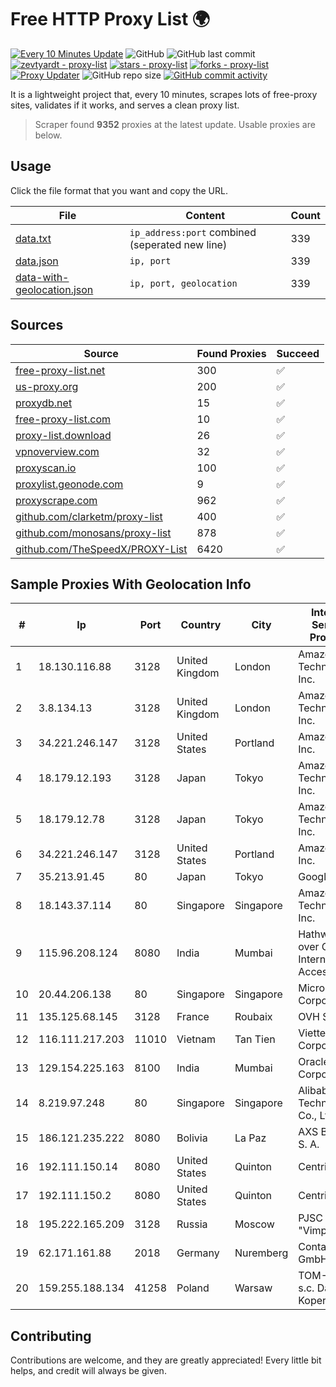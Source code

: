 
# Free HTTP Proxy List 🌍

[![Every 10 Minutes Update](https://github.com/mertguvencli/http-proxy-list/actions/workflows/main.yml/badge.svg?branch=main)](https://github.com/mertguvencli/http-proxy-list/actions/workflows/main.yml)
![GitHub](https://img.shields.io/github/license/mertguvencli/http-proxy-list)
![GitHub last commit](https://img.shields.io/github/last-commit/mertguvencli/http-proxy-list)
[![zevtyardt - proxy-list](https://img.shields.io/static/v1?label=zevtyardt&message=proxy-list&color=blue&logo=github)](https://github.com/zevtyardt/proxy-list "Go to GitHub repo")
[![stars - proxy-list](https://img.shields.io/github/stars/zevtyardt/proxy-list?style=social)](https://github.com/zevtyardt/proxy-list)
[![forks - proxy-list](https://img.shields.io/github/forks/zevtyardt/proxy-list?style=social)](https://github.com/zevtyardt/proxy-list)
[![Proxy Updater](https://github.com/zevtyardt/proxy-list/workflows/Proxy%20Updater/badge.svg)](https://github.com/zevtyardt/proxy-list/actions?query=workflow:"Proxy+Updater")
![GitHub repo size](https://img.shields.io/github/repo-size/zevtyardt/proxy-list)
[![GitHub commit activity](https://img.shields.io/github/commit-activity/m/zevtyardt/proxy-list?logo=commits)](https://github.com/zevtyardt/proxy-list/commits/main)

It is a lightweight project that, every 10 minutes, scrapes lots of free-proxy sites, validates if it works, and serves a clean proxy list.

> Scraper found **9352** proxies at the latest update. Usable proxies are below.

## Usage

Click the file format that you want and copy the URL.

|File|Content|Count|
|----|-------|-----|
|[data.txt](https://raw.githubusercontent.com/mertguvencli/http-proxy-list/main/proxy-list/data.txt)|`ip_address:port` combined (seperated new line)|339|
|[data.json](https://raw.githubusercontent.com/mertguvencli/http-proxy-list/main/proxy-list/data.json)|`ip, port`|339|
|[data-with-geolocation.json](https://raw.githubusercontent.com/mertguvencli/http-proxy-list/main/proxy-list/data-with-geolocation.json)|`ip, port, geolocation`|339|

## Sources

|Source|Found Proxies|Succeed|
|------|-------------|-------|
|[free-proxy-list.net](https://free-proxy-list.net)|300|✅|
|[us-proxy.org](https://www.us-proxy.org)|200|✅|
|[proxydb.net](http://proxydb.net)|15|✅|
|[free-proxy-list.com](https://free-proxy-list.com/?page=&port=&type%5B%5D=http&type%5B%5D=https&up_time=0&search=Search)|10|✅|
|[proxy-list.download](https://www.proxy-list.download/HTTP)|26|✅|
|[vpnoverview.com](https://vpnoverview.com/privacy/anonymous-browsing/free-proxy-servers)|32|✅|
|[proxyscan.io](https://www.proxyscan.io)|100|✅|
|[proxylist.geonode.com](https://proxylist.geonode.com/api/proxy-list?limit=300&page=1&sort_by=lastChecked&sort_type=desc&protocols=http,https)|9|✅|
|[proxyscrape.com](https://api.proxyscrape.com/v2/?request=displayproxies&protocol=http&timeout=10000&country=all&ssl=all&anonymity=all)|962|✅|
|[github.com/clarketm/proxy-list](https://raw.githubusercontent.com/clarketm/proxy-list/master/proxy-list-raw.txt)|400|✅|
|[github.com/monosans/proxy-list](https://raw.githubusercontent.com/monosans/proxy-list/main/proxies/http.txt)|878|✅|
|[github.com/TheSpeedX/PROXY-List](https://raw.githubusercontent.com/TheSpeedX/PROXY-List/master/http.txt)|6420|✅|


## Sample Proxies With Geolocation Info

|#|Ip|Port|Country|City|Internet Service Provider|
|-|--|----|-------|----|-------------------------|
|1|18.130.116.88|3128|United Kingdom|London|Amazon Technologies Inc.|
|2|3.8.134.13|3128|United Kingdom|London|Amazon Technologies Inc.|
|3|34.221.246.147|3128|United States|Portland|Amazon.com, Inc.|
|4|18.179.12.193|3128|Japan|Tokyo|Amazon Technologies Inc.|
|5|18.179.12.78|3128|Japan|Tokyo|Amazon Technologies Inc.|
|6|34.221.246.147|3128|United States|Portland|Amazon.com, Inc.|
|7|35.213.91.45|80|Japan|Tokyo|Google LLC|
|8|18.143.37.114|80|Singapore|Singapore|Amazon Technologies Inc.|
|9|115.96.208.124|8080|India|Mumbai|Hathway IP over Cable Internet Access|
|10|20.44.206.138|80|Singapore|Singapore|Microsoft Corporation|
|11|135.125.68.145|3128|France|Roubaix|OVH SAS|
|12|116.111.217.203|11010|Vietnam|Tan Tien|Viettel Corporation|
|13|129.154.225.163|8100|India|Mumbai|Oracle Corporation|
|14|8.219.97.248|80|Singapore|Singapore|Alibaba (US) Technology Co., Ltd.|
|15|186.121.235.222|8080|Bolivia|La Paz|AXS Bolivia S. A.|
|16|192.111.150.14|8080|United States|Quinton|Centrilogic|
|17|192.111.150.2|8080|United States|Quinton|Centrilogic|
|18|195.222.165.209|3128|Russia|Moscow|PJSC "Vimpelcom"|
|19|62.171.161.88|2018|Germany|Nuremberg|Contabo GmbH|
|20|159.255.188.134|41258|Poland|Warsaw|TOM-NET s.c. Dariusz Koper|



## Contributing

Contributions are welcome, and they are greatly appreciated! Every
little bit helps, and credit will always be given.

